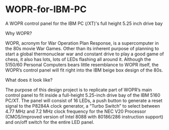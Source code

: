 # WOPR-for-IBM-PC
A WOPR control panel for the IBM PC (/XT)'s full height 5.25 inch drive bay

Why WOPR?

WOPR, acronym for War Operation Plan Response, is a supercomputer in the 80s movie War Games. Other than its inherent purpose of planning to start a global thermonuclear war and constant drive to play a good game of chess, it also has lots, lots of LEDs flashing all around it. Although the 5150/60 Personal Computers bears little resemblance to WOPR itself, the WOPR’s control panel will fit right into the IBM beige box design of the 80s. 



What does it look like?

The purpose of this design project is to replicate part of WOPR’s main control panel to fit inside a full-height 5.25-inch drive bay of the IBM 5160 PC/XT. The panel will consist of 16 LEDs, a push button to generate a reset signal to the P8284A clock generator, a “Turbo Switch” to select between 4.77 MHz and 7.2 MHz clock frequency for the NEC V20 Processor (CMOS/improved version of Intel 8088 with 80186/286 instruction support) and on/off switch for the entire LED panel.
